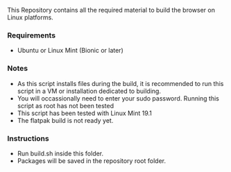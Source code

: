 This Repository contains all the required material to build the browser on Linux platforms. 

### Requirements
* Ubuntu or Linux Mint (Bionic or later)

### Notes
* As this script installs files during the build, it is recommended to run this script in a VM or installation dedicated to building. 
* You will occassionally need to enter your sudo password. Running this script as root has not been tested
* This script has been tested with Linux Mint 19.1
* The flatpak build is not ready yet.

### Instructions
* Run build.sh inside this folder. 
* Packages will be saved in the repository root folder. 
